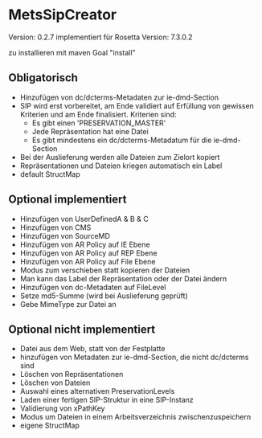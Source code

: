 # MetsSipCreator

Version: 0.2.7
implementiert für Rosetta Version: 7.3.0.2

zu installieren mit maven Goal "install"

## Obligatorisch

* Hinzufügen von dc/dcterms-Metadaten zur ie-dmd-Section
* SIP wird erst vorbereitet, am Ende validiert auf Erfüllung von gewissen Kriterien und am Ende finalisiert. Kriterien sind:
  * Es gibt einen 'PRESERVATION_MASTER'
  * Jede Repräsentation hat eine Datei
  * Es gibt mindestens ein dc/dcterms-Metadatum für die ie-dmd-Section
* Bei der Auslieferung werden alle Dateien zum Zielort kopiert
* Repräsentationen und Dateien kriegen automatisch ein Label
* default StructMap

## Optional implementiert

* Hinzufügen von UserDefinedA & B & C
* Hinzufügen von CMS
* Hinzufügen von SourceMD
* Hinzufügen von AR Policy auf IE Ebene
* Hinzufügen von AR Policy auf REP Ebene
* Hinzufügen von AR Policy auf File Ebene
* Modus zum verschieben statt kopieren der Dateien
* Man kann das Label der Repräsentation oder der Datei ändern
* Hinzufügen von dc-Metadaten auf FileLevel
* Setze md5-Summe (wird bei Auslieferung geprüft)
* Gebe MimeType zur Datei an

## Optional nicht implementiert

* Datei aus dem Web, statt von der Festplatte
* hinzufügen von Metadaten zur ie-dmd-Section, die nicht dc/dcterms sind
* Löschen von Repräsentationen
* Löschen von Dateien
* Auswahl eines alternativen PreservationLevels
* Laden einer fertigen SIP-Struktur in eine SIP-Instanz
* Validierung von xPathKey
* Modus um Dateien in einem Arbeitsverzeichnis zwischenzuspeichern
* eigene StructMap